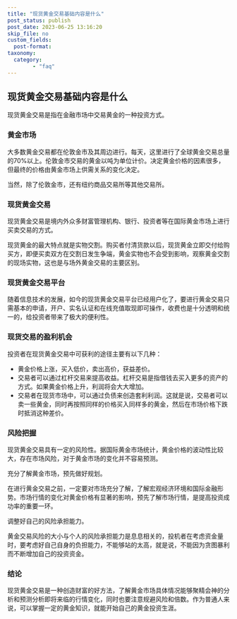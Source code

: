 ```yaml
---
title: "现货黄金交易基础内容是什么"
post_status: publish
post_date: 2023-06-25 13:16:20
skip_file: no
custom_fields: 
  post-format: 
taxonomy:
  category:
        - "faq"
---
```


## 现货黄金交易基础内容是什么

现货黄金交易是指在金融市场中交易黄金的一种投资方式。

### 黄金市场

大多数黄金交易都在伦敦金市及其周边进行。每天，这里进行了全球黄金交易总量的70%以上。伦敦金市交易的黄金以吨为单位计价。决定黄金价格的因素很多，但最终的价格由黄金市场上供需关系的变化决定。

当然，除了伦敦金市，还有纽约商品交易所等其他交易所。

### 现货黄金交易

现货黄金交易是境内外众多财富管理机构、银行、投资者等在国际黄金市场上进行买卖交易的方式。

现货黄金的最大特点就是实物交割。购买者付清货款以后，现货黄金立即交付给购买方，即便买卖双方在交割日发生争端，黄金实物也不会受到影响，观察黄金交割的现场实物，这也是与场外黄金交易的主要区别。

### 现货黄金交易平台

随着信息技术的发展，如今的现货黄金交易平台已经用户化了，要进行黄金交易只需基本的申请，开户、实名认证和在线充值取现即可操作，收费也是十分透明和统一的，给投资者带来了极大的便利性。

### 现货交易的盈利机会

投资者在现货黄金交易中可获利的途径主要有以下几种：

- 黄金价格上涨，买入低价，卖出高价，获益差价。
- 交易者可以通过杠杆交易来提高收益。杠杆交易是指借钱去买入更多的资产的方式。如果黄金价格上升，利润将会大大增加。
- 交易者在现货市场中，可以通过负债来创造套利利润。这就是说，交易者可以卖一些黄金，同时再按照同样的价格买入同样多的黄金，然后在市场价格下跌时抵消这种差价。

### 风险把握

现货黄金交易具有一定的风险性。据国际黄金市场统计，黄金价格的波动性比较大，存在市场风险，对于黄金市场的变化并不容易预测。

充分了解黄金市场，预先做好规划。

在进行黄金交易之前，一定要对市场充分了解，了解宏观经济环境和国际金融形势。市场行情的变化对黄金价格有显著的影响，预先了解市场行情，是提高投资成功率的重要一环。

调整好自己的风险承担能力。

黄金交易风险的大小与个人的风险承担能力是息息相关的，投机者在考虑资金量时，要考虑好自己自身的负担能力，不能够站的太高，就是说，不能因为贪图暴利而不断增加自己的投资资金。

### 结论

现货黄金交易是一种创造财富的好方法，了解黄金市场具体情况能够聚精会神的分析和预测分析即将来临的行情变化，同时也要注意规避风险和倍数。作为普通人来说，可以掌握一定的黄金知识，就能开始自己的黄金投资生涯。
